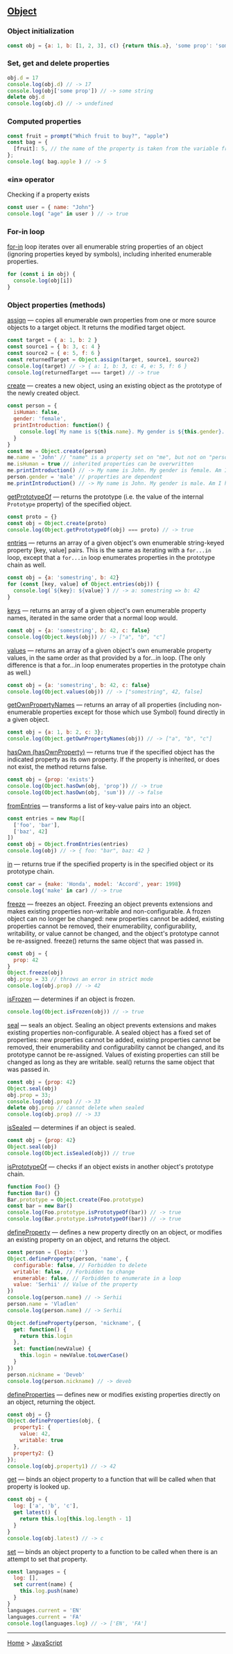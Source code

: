 ## [Object](https://developer.mozilla.org/en-US/docs/Web/JavaScript/Reference/Global_Objects/Object)

### Object initialization

```javascript
const obj = {a: 1, b: [1, 2, 3], c() {return this.a}, 'some prop': 'some string'}
```

### Set, get and delete properties

```javascript
obj.d = 17
console.log(obj.d) // -> 17
console.log(obj['some prop']) // -> some string
delete obj.d
console.log(obj.d) // -> undefined
```
### Computed properties

```javascript
const fruit = prompt("Which fruit to buy?", "apple")
const bag = {
  [fruit]: 5, // the name of the property is taken from the variable fruit
};
console.log( bag.apple ) // -> 5
```

### «in» operator
Checking if a property exists

```javascript
const user = { name: "John"}
console.log( "age" in user ) // -> true
```

### For-in loop
[for-in](https://developer.mozilla.org/en-US/docs/Web/JavaScript/Reference/Statements/for...in) loop iterates over all enumerable string properties of an object (ignoring properties keyed by symbols), including inherited enumerable properties.

```javascript
for (const i in obj) {
  console.log(obj[i])
}
```

### Object properties (methods)

[assign]() — copies all enumerable own properties from one or more source objects to a target object. It returns the modified target object.
```javascript
const target = { a: 1, b: 2 }
const source1 = { b: 3, c: 4 }
const source2 = { e: 5, f: 6 }
const returnedTarget = Object.assign(target, source1, source2)
console.log(target) // -> { a: 1, b: 3, c: 4, e: 5, f: 6 }
console.log(returnedTarget === target) // -> true
```

[create](https://developer.mozilla.org/en-US/docs/Web/JavaScript/Reference/Global_Objects/Object/create) — creates a new object, using an existing object as the prototype of the newly created object.
```javascript
const person = {
  isHuman: false,
  gender: 'female',
  printIntroduction: function() {
    console.log(`My name is ${this.name}. My gender is ${this.gender}. Am I human? ${this.isHuman}`)
  }
}
const me = Object.create(person)
me.name = 'John' // "name" is a property set on "me", but not on "person"
me.isHuman = true // inherited properties can be overwritten
me.printIntroduction() // -> My name is John. My gender is female. Am I human? true
person.gender = 'male' // properties are dependent
me.printIntroduction() // -> My name is John. My gender is male. Am I human? true
```

[getPrototypeOf](https://developer.mozilla.org/en-US/docs/Web/JavaScript/Reference/Global_Objects/Object/getPrototypeOf) — returns the prototype (i.e. the value of the internal `Prototype` property) of the specified object.
```javascript
const proto = {}
const obj = Object.create(proto)
console.log(Object.getPrototypeOf(obj) === proto) // -> true
```

[entries](https://developer.mozilla.org/en-US/docs/Web/JavaScript/Reference/Global_Objects/Object/entries) — returns an array of a given object's own enumerable string-keyed property [key, value] pairs. This is the same as iterating with a `for...in` loop, except that a `for...in` loop enumerates properties in the prototype chain as well.
```javascript
const obj = {a: 'somestring', b: 42}
for (const [key, value] of Object.entries(obj)) {
  console.log(`${key}: ${value}`) // -> a: somestring => b: 42
}
```

[keys](https://developer.mozilla.org/en-US/docs/Web/JavaScript/Reference/Global_Objects/Object/keys) — returns an array of a given object's own enumerable property names, iterated in the same order that a normal loop would.
```javascript
const obj = {a: 'somestring', b: 42, c: false}
console.log(Object.keys(obj)) // -> ["a", "b", "c"]
```

[values](https://developer.mozilla.org/en-US/docs/Web/JavaScript/Reference/Global_Objects/Object/values) — returns an array of a given object's own enumerable property values, in the same order as that provided by a for...in loop. (The only difference is that a for...in loop enumerates properties in the prototype chain as well.)
```javascript
const obj = {a: 'somestring', b: 42, c: false}
console.log(Object.values(obj)) // -> ["somestring", 42, false]
```

[getOwnPropertyNames](https://developer.mozilla.org/en-US/docs/Web/JavaScript/Reference/Global_Objects/Object/getOwnPropertyNames) — returns an array of all properties (including non-enumerable properties except for those which use Symbol) found directly in a given object.
```javascript
const obj = {a: 1, b: 2, c: 3};
console.log(Object.getOwnPropertyNames(obj)) // -> ["a", "b", "c"]
```

[hasOwn (hasOwnProperty)](https://developer.mozilla.org/en-US/docs/Web/JavaScript/Reference/Global_Objects/Object/hasOwn) — returns true if the specified object has the indicated property as its own property. If the property is inherited, or does not exist, the method returns false.
```javascript
const obj = {prop: 'exists'}
console.log(Object.hasOwn(obj, 'prop')) // -> true
console.log(Object.hasOwn(obj, 'sum')) // -> false
```

[fromEntries](https://developer.mozilla.org/en-US/docs/Web/JavaScript/Reference/Global_Objects/Object/fromEntries) — transforms a list of key-value pairs into an object.
```javascript
const entries = new Map([
  ['foo', 'bar'],
  ['baz', 42]
])
const obj = Object.fromEntries(entries)
console.log(obj) // -> { foo: "bar", baz: 42 }
```

[in](https://developer.mozilla.org/en-US/docs/Web/JavaScript/Reference/Operators/in) — returns true if the specified property is in the specified object or its prototype chain.
```javascript
const car = {make: 'Honda', model: 'Accord', year: 1998}
console.log('make' in car) // -> true
```

[freeze](https://developer.mozilla.org/en-US/docs/Web/JavaScript/Reference/Global_Objects/Object/freeze) — freezes an object. Freezing an object prevents extensions and makes existing properties non-writable and non-configurable. A frozen object can no longer be changed: new properties cannot be added, existing properties cannot be removed, their enumerability, configurability, writability, or value cannot be changed, and the object's prototype cannot be re-assigned. freeze() returns the same object that was passed in.
```javascript
const obj = {
  prop: 42
}
Object.freeze(obj)
obj.prop = 33 // throws an error in strict mode
console.log(obj.prop) // -> 42
```

[isFrozen](https://developer.mozilla.org/en-US/docs/Web/JavaScript/Reference/Global_Objects/Object/isFrozen) — determines if an object is frozen.
```javascript
console.log(Object.isFrozen(obj)) // -> true
```

[seal](https://developer.mozilla.org/en-US/docs/Web/JavaScript/Reference/Global_Objects/Object/seal) — seals an object. Sealing an object prevents extensions and makes existing properties non-configurable. A sealed object has a fixed set of properties: new properties cannot be added, existing properties cannot be removed, their enumerability and configurability cannot be changed, and its prototype cannot be re-assigned. Values of existing properties can still be changed as long as they are writable. seal() returns the same object that was passed in.
```javascript
const obj = {prop: 42}
Object.seal(obj)
obj.prop = 33;
console.log(obj.prop) // -> 33
delete obj.prop // cannot delete when sealed
console.log(obj.prop) // -> 33
```

[isSealed](https://developer.mozilla.org/en-US/docs/Web/JavaScript/Reference/Global_Objects/Object/isSealed) — determines if an object is sealed.
```javascript
const obj = {prop: 42}
Object.seal(obj)
console.log(Object.isSealed(obj)) // true
```

[isPrototypeOf](https://developer.mozilla.org/en-US/docs/Web/JavaScript/Reference/Global_Objects/Object/isPrototypeOf) — checks if an object exists in another object's prototype chain.
```javascript
function Foo() {}
function Bar() {}
Bar.prototype = Object.create(Foo.prototype)
const bar = new Bar()
console.log(Foo.prototype.isPrototypeOf(bar)) // -> true
console.log(Bar.prototype.isPrototypeOf(bar)) // -> true
```

[defineProperty](https://developer.mozilla.org/en-US/docs/Web/JavaScript/Reference/Global_Objects/Object/defineProperty) — defines a new property directly on an object, or modifies an existing property on an object, and returns the object.
```javascript
const person = {login: ''}
Object.defineProperty(person, 'name', {
  configurable: false, // Forbidden to delete
  writable: false, // Forbidden to change
  enumerable: false, // Forbidden to enumerate in a loop
  value: 'Serhii' // Value of the property
})
console.log(person.name) // -> Serhii
person.name = 'Vladlen'
console.log(person.name) // -> Serhii

Object.defineProperty(person, 'nickname', {
  get: function() {
    return this.login
  },
  set: function(newValue) {
    this.login = newValue.toLowerCase()
  }
})
person.nickname = 'Deveb'
console.log(person.nickname) // -> deveb
```

[defineProperties](https://developer.mozilla.org/en-US/docs/Web/JavaScript/Reference/Global_Objects/Object/defineProperties) — defines new or modifies existing properties directly on an object, returning the object.
```javascript
const obj = {}
Object.defineProperties(obj, {
  property1: {
    value: 42,
    writable: true
  },
  property2: {}
});
console.log(obj.property1) // -> 42
```

[get](https://developer.mozilla.org/en-US/docs/Web/JavaScript/Reference/Functions/get) — binds an object property to a function that will be called when that property is looked up.
```javascript
const obj = {
  log: ['a', 'b', 'c'],
  get latest() {
    return this.log[this.log.length - 1]
  }
}
console.log(obj.latest) // -> c
```

[set](https://developer.mozilla.org/en-US/docs/Web/JavaScript/Reference/Functions/set) — binds an object property to a function to be called when there is an attempt to set that property.
```javascript
const languages = {
  log: [],
  set current(name) {
    this.log.push(name)
  }
}
languages.current = 'EN'
languages.current = 'FA'
console.log(languages.log) // -> ['EN', 'FA']
```

---
[Home](/README.md) > [JavaScript](javascript.md)
